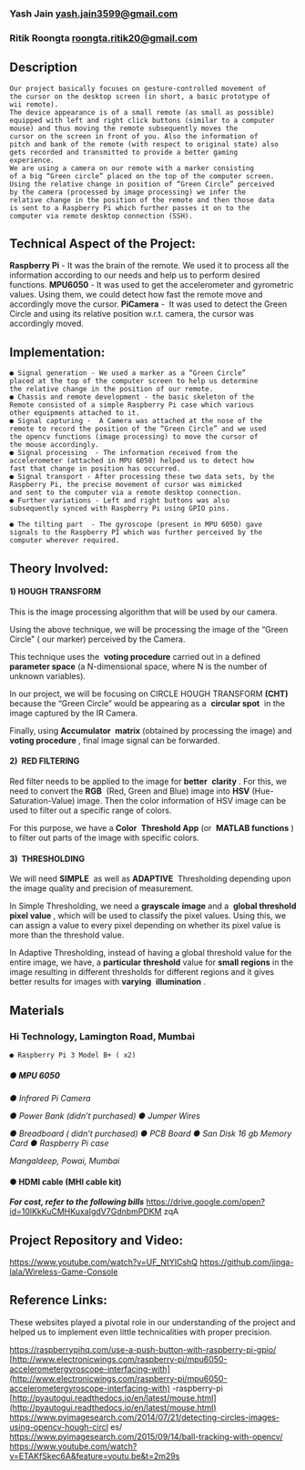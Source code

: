 

### Yash Jain           yash.jain3599@gmail.com
### Ritik Roongta       roongta.ritik20@gmail.com

## Description

```
Our​ project basically focuses on gesture-controlled movement of
the cursor on the desktop screen (in short, a basic prototype of
wii remote).
The device appearance is of a small remote (as small as possible)
equipped with left and right click buttons (similar to a computer
mouse) and thus moving the remote subsequently moves the
cursor on the screen in front of you. Also the information of
pitch and bank of the remote (with respect to original state) also
gets recorded and transmitted to provide a better gaming
experience.
We are using a camera on our remote with a marker consisting
of a big “Green circle” placed on the top of the computer screen.
Using the relative change in position of “Green Circle” perceived
by the camera (processed by image processing) we infer the
relative change in the position of the remote and then those data
is sent to a Raspberry Pi which further passes it on to the
computer via remote desktop connection (SSH).
```

## Technical Aspect of the Project:

**Raspberry Pi** - It was the brain of the remote. We used it to process
all the information according to our needs and help us to perform
desired functions.
**MPU6050** - It was used to get the accelerometer and gyrometric
values. Using them, we could detect how fast the remote move and
accordingly move the cursor.
**PiCamera** - ​ It was used to detect the Green Circle and using its
relative position w.r.t. camera, the cursor was accordingly moved.

## Implementation:

```
● Signal generation - We used a marker as a “Green Circle”
placed at the top of the computer screen to help us determine
the relative change in the position of our remote.
● Chassis and remote development - the basic skeleton of the
Remote consisted of a simple Raspberry Pi case which various
other equipments attached to it.
● Signal capturing - ​ A Camera was attached at the nose of the
remote to record the position of the “Green Circle” and we used
the opencv functions (image processing) to move the cursor of
the mouse accordingly.
● Signal processing ​ - The​ information received from the
accelerometer (attached in MPU 6050) helped us to detect how
fast that change in position has occurred.
● Signal transport - ​After processing these two data sets, by the
Raspberry Pi, the precise movement of cursor was mimicked
and sent to the computer via a remote desktop connection.
● Further variations - Left and right buttons was also
subsequently synced with Raspberry Pi using GPIO pins.
```

```
● The tilting part ​ - The gyroscope (present in MPU 6050) gave
signals to the Raspberry PI which was further perceived by the
computer wherever required.
```
## Theory Involved:

#### 1) HOUGH TRANSFORM

This is the image processing algorithm that will be used by our
camera.

Using the above technique, we will be processing the image of the
“Green Circle” ( our marker) perceived by the Camera.

This technique uses the ​ **voting procedure** carried out in a defined
**parameter space** (a N-dimensional space, where N is the number of
unknown variables).

In our project, we will be focusing on CIRCLE HOUGH TRANSFORM
**(CHT)** because the “Green Circle” would be appearing as a ​ **circular
spot** ​ in the image captured by the IR Camera.

Finally, using **Accumulator** ​ **matrix** (obtained by processing the
image) and ​ **voting procedure** ​, final image signal can be forwarded.

#### 2) ​ RED FILTERING

Red filter needs to be applied to the image for **better** ​ **clarity** ​. For this,
we need to convert the **RGB** ​ (Red,​ Green and Blue) image​ into ​ **HSV**
(Hue-Saturation-Value) ​image. Then the color information of HSV
image can be used to filter out a specific range of colors.

For this purpose, we have a **Color** ​ **Threshold App** (or ​ **MATLAB
functions** ​) to filter out parts of the image with specific colors.


#### 3) ​ THRESHOLDING

We will need **SIMPLE** ​ as well as **ADAPTIVE** ​ Thresholding depending
upon the image quality and precision of measurement.

In Simple Thresholding, we need a **grayscale** ​ **image** and a ​ **global
threshold pixel value** ​, which will be used to​ classify the pixel values.
Using this, we can assign a value to every pixel depending on whether
its pixel value is more than the threshold value.

In Adaptive Thresholding, instead of having a global threshold value
for the entire image, we have, a **particular** ​ **threshold** value for **small** ​
**regions** in the image resulting in different thresholds for different
regions and it gives better results for images with **varying** ​
**illumination** ​.


## Materials

### Hi Technology, Lamington Road, Mumbai

```
● Raspberry Pi 3 Model B+ ( x2)
```
##### ● MPU 6050


_● Infrared Pi Camera_

_● Power Bank (didn’t purchased)
● Jumper Wires_

_● Breadboard ( didn’t purchased)
● PCB Board
● San Disk 16 gb Memory Card
● Raspberry Pi case_


_Mangaldeep, Powai, Mumbai_

#### ● HDMI cable (MHI cable kit)

**_For cost, refer to the following bills_**
https://drive.google.com/open?id=10lKkKuCMHKuxaIgdV7GdnbmPDKM
zqA


## Project Repository and Video:

​https://www.youtube.com/watch?v=UF_NtYICshQ
https://github.com/jinga-lala/Wireless-Game-Console

## Reference Links:

These websites played a pivotal role in our understanding of the
project and helped us to implement even little technicalities with
proper precision.

https://raspberrypihq.com/use-a-push-button-with-raspberry-pi-gpio/
[http://www.electronicwings.com/raspberry-pi/mpu6050-accelerometergyroscope-interfacing-with](http://www.electronicwings.com/raspberry-pi/mpu6050-accelerometergyroscope-interfacing-with)
-raspberry-pi
[http://pyautogui.readthedocs.io/en/latest/mouse.html](http://pyautogui.readthedocs.io/en/latest/mouse.html)
https://www.pyimagesearch.com/2014/07/21/detecting-circles-images-using-opencv-hough-circl
es/
https://www.pyimagesearch.com/2015/09/14/ball-tracking-with-opencv/
https://www.youtube.com/watch?v=ETAKfSkec6A&feature=youtu.be&t=2m29s



